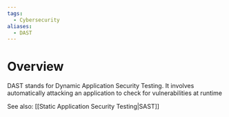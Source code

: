 ```yaml
---
tags:
  - Cybersecurity
aliases:
  - DAST
---
```

# Overview
DAST stands for Dynamic Application Security Testing. It involves automatically attacking an application to check for vulnerabilities at runtime

See also: [[Static Application Security Testing|SAST]]
